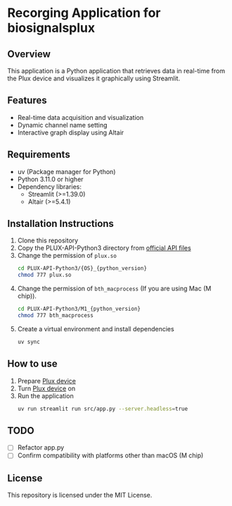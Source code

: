 # Recorging Application for biosignalsplux

## Overview
This application is a Python application that retrieves data in real-time from the Plux device and visualizes it graphically using Streamlit.

## Features
- Real-time data acquisition and visualization
- Dynamic channel name setting
- Interactive graph display using Altair

## Requirements
- uv (Package manager for Python)
- Python 3.11.0 or higher
- Dependency libraries:
  - Streamlit (>=1.39.0)
  - Altair (>=5.4.1)

## Installation Instructions
1. Clone this repository
2. Copy the PLUX-API-Python3 directory from [official API files](https://github.com/pluxbiosignals/python-samples.git)
3. Change the permission of `plux.so`
    ```bash
    cd PLUX-API-Python3/{OS}_{python_version}
    chmod 777 plux.so
    ```
4. Change the permission of `bth_macprocess` (If you are using Mac (M chip)).  
    ```bash
    cd PLUX-API-Python3/M1_{python_version}
    chmod 777 bth_macprocess
    ```
5. Create a virtual environment and install dependencies
    ```bash
    uv sync
    ```

## How to use
1. Prepare [Plux device](https://www.pluxbiosignals.com/collections/data-acquisition-systems/products/8-channel-biosignals-kit)
2. Turn [Plux device](https://www.pluxbiosignals.com/collections/data-acquisition-systems/products/8-channel-biosignals-kit) on
3. Run the application
    ```bash
    uv run streamlit run src/app.py --server.headless=true 
    ```
## TODO
- [ ] Refactor app.py
- [ ] Confirm compatibility with platforms other than macOS (M chip)

## License
This repository is licensed under the MIT License.
